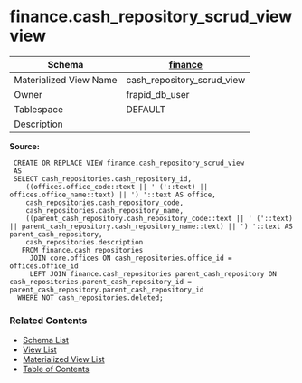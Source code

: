 # finance.cash_repository_scrud_view view

| Schema | [finance](../../schemas/finance.md) |
| ------ | ----------------------------------------------- |
| Materialized View Name | cash_repository_scrud_view |
| Owner | frapid_db_user |
| Tablespace | DEFAULT |
| Description |  |

**Source:**

```plpgsql
 CREATE OR REPLACE VIEW finance.cash_repository_scrud_view
 AS
 SELECT cash_repositories.cash_repository_id,
    ((offices.office_code::text || ' ('::text) || offices.office_name::text) || ') '::text AS office,
    cash_repositories.cash_repository_code,
    cash_repositories.cash_repository_name,
    ((parent_cash_repository.cash_repository_code::text || ' ('::text) || parent_cash_repository.cash_repository_name::text) || ') '::text AS parent_cash_repository,
    cash_repositories.description
   FROM finance.cash_repositories
     JOIN core.offices ON cash_repositories.office_id = offices.office_id
     LEFT JOIN finance.cash_repositories parent_cash_repository ON cash_repositories.parent_cash_repository_id = parent_cash_repository.parent_cash_repository_id
  WHERE NOT cash_repositories.deleted;
```


### Related Contents
* [Schema List](../../schemas.md)
* [View List](../../views.md)
* [Materialized View List](../../materialized-views.md)
* [Table of Contents](../../README.md)

